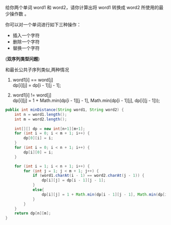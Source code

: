 给你两个单词 word1 和 word2，请你计算出将 word1 转换成 word2 所使用的最少操作数 。

你可以对一个单词进行如下三种操作：

- 插入一个字符
- 删除一个字符
- 替换一个字符

(**双序列类型问题**)

和最长公共子序列类似,两种情况
1. word1[i] == word[j]  
    dp[i][j] = dp[i - 1][j - 1];

2. word1[i] != word[j]  
    dp[i][j] = 1 + Math.min(dp[i - 1][j - 1], Math.min(dp[i - 1][j], dp[i][j - 1]));

```Java
public int minDistance(String word1, String word2) {
    int n = word1.length();
    int m = word2.length();
    
    int[][] dp = new int[n+1][m+1];
    for (int i = 0; i < m + 1; i++) {
        dp[0][i] = i; 
    }
    for (int i = 0; i < n + 1; i++) {
        dp[i][0] = i;
    }

    for (int i = 1; i < n + 1; i++) {
        for (int j = 1; j < m + 1; j++) {
            if (word1.charAt(i - 1) == word2.charAt(j - 1)) {
                dp[i][j] = dp[i - 1][j - 1];
            }
            else{
                dp[i][j] = 1 + Math.min(dp[i - 1][j - 1], Math.min(dp[i - 1][j], dp[i][j - 1]));
            }
        }
    }
    return dp[n][m];
}
```
